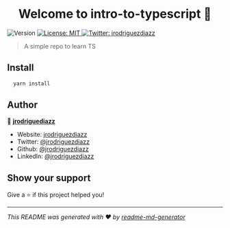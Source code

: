<h1 align="center">Welcome to intro-to-typescript 👋</h1>
<p>
  <img alt="Version" src="https://img.shields.io/badge/version-1.0.0-blue.svg?cacheSeconds=2592000" />
  <a href="#" target="_blank">
    <img alt="License: MIT" src="https://img.shields.io/badge/License-MIT-yellow.svg" />
  </a>
  <a href="https://twitter.com/jrodriguezdiazz" target="_blank">
    <img alt="Twitter: jrodriguezdiazz" src="https://img.shields.io/twitter/follow/jrodriguezdiazz.svg?style=social" />
  </a>
</p>

> A simple repo to learn TS

## Install

```sh
  yarn install
```

## Author

👤 [**jrodriguediazz**](jorgedejesusrodriguezdiaz@gmail.com)

* Website: [jrodriguezdiazz](https://www.linkedin.com/in/jrodriguezdiazz/)
* Twitter: [@jrodriguezdiazz](https://twitter.com/jrodriguezdiazz)
* Github: [@jrodriguezdiazz](https://github.com/jrodriguezdiazz)
* LinkedIn: [@jrodriguezdiazz](https://linkedin.com/in/jrodriguezdiazz)

## Show your support

Give a ⭐️ if this project helped you!

***
_This README was generated with ❤️ by [readme-md-generator](https://github.com/kefranabg/readme-md-generator)_
